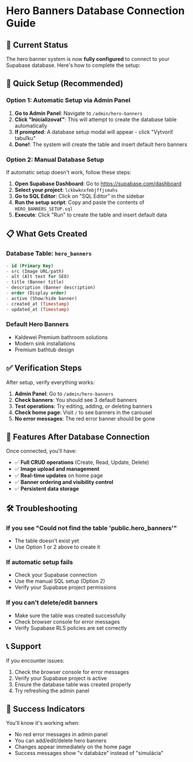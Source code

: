# Hero Banners Database Connection Guide

## 🎯 Current Status
The hero banner system is now **fully configured** to connect to your Supabase database. Here's how to complete the setup:

## 🚀 Quick Setup (Recommended)

### Option 1: Automatic Setup via Admin Panel
1. **Go to Admin Panel**: Navigate to `/admin/hero-banners`
2. **Click "Inicializovať"**: This will attempt to create the database table automatically
3. **If prompted**: A database setup modal will appear - click "Vytvoriť tabuľku"
4. **Done!**: The system will create the table and insert default hero banners

### Option 2: Manual Database Setup
If automatic setup doesn't work, follow these steps:

1. **Open Supabase Dashboard**: Go to https://supabase.com/dashboard
2. **Select your project**: `lckbwknxfmbjffjsmahs`
3. **Go to SQL Editor**: Click on "SQL Editor" in the sidebar
4. **Run the setup script**: Copy and paste the contents of `HERO_BANNERS_SETUP.sql`
5. **Execute**: Click "Run" to create the table and insert default data

## 📋 What Gets Created

### Database Table: `hero_banners`
```sql
- id (Primary Key)
- src (Image URL/path)
- alt (Alt text for SEO)
- title (Banner title)
- description (Banner description)
- order (Display order)
- active (Show/hide banner)
- created_at (Timestamp)
- updated_at (Timestamp)
```

### Default Hero Banners
- Kaldewei Premium bathroom solutions
- Modern sink installations  
- Premium bathtub design

## ✅ Verification Steps

After setup, verify everything works:

1. **Admin Panel**: Go to `/admin/hero-banners`
2. **Check banners**: You should see 3 default banners
3. **Test operations**: Try editing, adding, or deleting banners
4. **Check home page**: Visit `/` to see banners in the carousel
5. **No error messages**: The red error banner should be gone

## 🔧 Features After Database Connection

Once connected, you'll have:
- ✅ **Full CRUD operations** (Create, Read, Update, Delete)
- ✅ **Image upload and management**
- ✅ **Real-time updates** on home page
- ✅ **Banner ordering and visibility control**
- ✅ **Persistent data storage**

## 🛠️ Troubleshooting

### If you see "Could not find the table 'public.hero_banners'"
- The table doesn't exist yet
- Use Option 1 or 2 above to create it

### If automatic setup fails
- Check your Supabase connection
- Use the manual SQL setup (Option 2)
- Verify your Supabase project permissions

### If you can't delete/edit banners
- Make sure the table was created successfully
- Check browser console for error messages
- Verify Supabase RLS policies are set correctly

## 📞 Support
If you encounter issues:
1. Check the browser console for error messages
2. Verify your Supabase project is active
3. Ensure the database table was created properly
4. Try refreshing the admin panel

## 🎉 Success Indicators
You'll know it's working when:
- No red error messages in admin panel
- You can add/edit/delete hero banners
- Changes appear immediately on the home page
- Success messages show "v databáze" instead of "simulácia"
